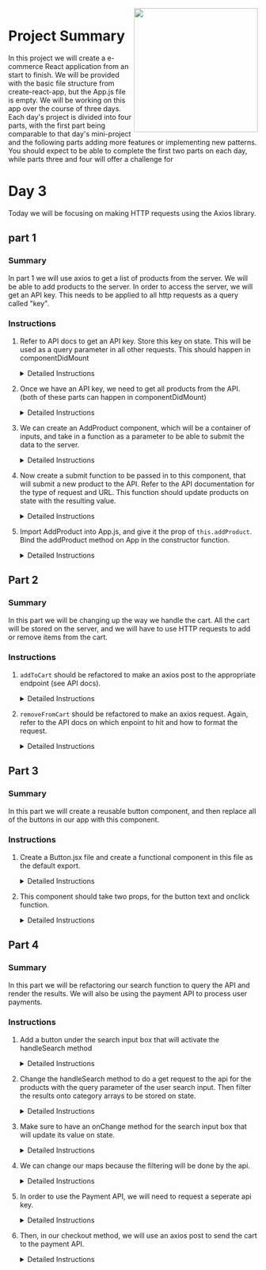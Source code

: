 <img src="https://s3.amazonaws.com/devmountain/readme-logo.png" width="250" align="right">

# Project Summary

In this project we will create a e-commerce React application from an start to finish. We will be provided with the basic file structure from create-react-app, but the App.js file is empty. We will be working on this app over the course of three days. Each day's project is divided into four parts, with the first part being comparable to that day's mini-project and the following parts adding more features or implementing new patterns. You should expect to be able to complete the first two parts on each day, while parts three and four will offer a challenge for 

# Day 3

Today we will be focusing on making HTTP requests using the Axios library.

## part 1

### Summary

In part 1 we will use axios to get a list of products from the server. We will be able to add products to the server. In order to access the server, we will get an API key. This needs to be applied to all http requests as a query called "key".

### Instructions

1. Refer to API docs to get an API key. Store this key on state. This will be used as a query parameter in all other requests. This should happen in componentDidMount

    <details><summary> Detailed Instructions </summary>

    Get an API key and store on state, which will be used to validate all of our HTTP requests.

    ```js
    componentDidMount() {
        axios.get('{{{BASEURL}}}'/api/key')
             .then( apiKeyRepsonse => {
                 this.setState({ apiKey: apiKeyReponse.data.apiKey })
             })
    }
    ```
    </details>

2. Once we have an API key, we need to get all products from the API. (both of these parts can happen in componentDidMount)

    <details><summary> Detailed Instructions </summary>

    Modify componentDidMount, to also hit the products endpoint, to get all products (see API documentation).

    ```js
    componentDidMount() {
        axios.get('{{{BASEURL}}}/api/key')
             .then( apiKeyResponse => {
                 axios.get('{{{BASEURL}}}/api/products?key='+apiKeyResponse.data.apiKey)
                      .then( productsResponse => {
                          this.setState({
                              apiKey: apiKeyResponse.data.apiKey,
                              products: productsResponse.data
                          })
                      })
             })
    }
    ```
    </details> 

3. We can create an AddProduct component, which will be a container of inputs, and take in a function as a parameter to be able to submit the data to the server.

    <details><summary> Detailed Instructions </summary>

    in AddProduct.js
    ```js
    import React, { Component } from 'react';

    export default class AddProduct extends Component {
        constructor(props) {
            super(props);
            this.state = {
                nameInput:'',
                descriptionInput:'',
                priceInput:'',
                imageInput:''
            }
        }
        handleName( name ){
            this.setState({
                nameInput:name
            })
        }
        handleDescription( description ){
            this.setState({
                descriptionInput:description
            })
        }
        handlePrice( price ){
            this.setState({
                priceInput:price
            })
        }
        handleImage( image ){
            this.setState({
                imageInput:image
            })
        }
        
        render() {
            const { nameInput, descriptionInput, priceInput, imageInput } = this.state;
            return (
                <div>
                    <p>Name: </p>
                    <input onChange={e => this.handleName(e.target.value)} value={nameInput}/>
                    <p>Description: </p>
                    <input onChange={e => this.handleDescription(e.target.value)} value={descriptionInput}/>
                    <p>Price: </p>
                    <input onChange={e => this.handlePrice(e.target.value)} value={priceInput}/>
                    <p>Image: </p>
                    <input onChange={e => this.handleImage(e.target.value)} value={imageInput}/>
                    <button onClick={() => this.props.addProduct({name:nameInput, description:descriptionInput, price:priceInput, image:imageInput})}>Submit</button>
                </div>
            );
        }
    }
    ```

4. Now create a submit function to be passed in to this component, that will submit a new product to the API. Refer to the API documentation for the type of request and URL. This function should update products on state with the resulting value.

    <details><summary> Detailed Instructions </summary>

    in App.js
    ```js
    addProduct( product ) {
    axios.post('{{{BASEURL}}}/api/products?key='+this.state.apiKey, product)
        .then( response => this.setState({ products: response.data }))
    }
    ```

    </details>

5. Import AddProduct into App.js, and give it the prop of `this.addProduct`. Bind the addProduct method on App in the constructor function. 

    <details><summary> Detailed Instructions </summary>

    Import the AddProduct component into App.js
    ```js
    import AddProduct from './components/AddProduct';

    // in constructor
    this.addProduct = this.addProduct.bind(this);

    // in render method
    <AddProduct addProduct={this.addProduct}/>
    ```
    </details>

## Part 2

### Summary

In this part we will be changing up the way we handle the cart. All the cart will be stored on the server, and we will have to use HTTP requests to add or remove items from the cart. 

### Instructions

1. `addToCart` should be refactored to make an axios post to the appropriate endpoint (see API docs).

    <details><summary> Detailed Instructions </summary>
    Let's refactor our `addToCart` method to use axios and send the request to the API

    ```js
    addToCart( item ) {
    axios.post(`{{{BASEURL}}}/api/products/${item}?key=${this.state.apiKey}`)
        .then(response => this.setState({ cart: response.data }))
    }
    ```
    </details> 

2. `removeFromCart` should be refactored to make an axios request. Again, refer to the API docs on which enpoint to hit and how to format the request. 

    <details><summary> Detailed Instructions </summary>
    
    Refactoring `removeFromCart`.
    ```js
    removeFromCart( item ) {
    axios.delete(`{{{BASEURL}}}/api/products/${item}?key=${this.state.apiKey}`) {
        .then(response => this.setState({ cart: response.data }))
    }
    }
    ```
    </details> 

## Part 3 


### Summary

In this part we will create a reusable button component, and then replace all of the buttons in our app with this component. 

### Instructions

1. Create a Button.jsx file and create a functional component in this file as the default export. 

    <details><summary> Detailed Instructions </summary> 

    in Button.js
    ```js
    import React from 'react'
    import propTypes from 'prop-types'

    function Button (props) {
        
    }

    Button.propTypes = {
        handleClick: propTypes.func.isRequired,
        text: propTypes.string.isRequired
    }

    export default Button
    ```
    </details>

2. This component should take two props, for the button text and onclick function.

    <details><summary> Detailed Instructions </summary>

    in Button.js
    ```js
    function Button (props) {
        return <button onClick={props.handleClick}>{props.text}</button>;
    }
    ```
    </details> 

## Part 4 

### Summary

In this part we will be refactoring our search function to query the API and render the results. We will also be using the payment API to process user payments. 

### Instructions

1. Add a button under the search input box that will activate the handleSearch method

    <details><summary> Detailed Instructions </summary> 

    ```js
    <button handleClick={this.handleSearch}> search </button>
    ```
    </details>

2. Change the handleSearch method to do a get request to the api for the products with the query parameter of the user search input. Then filter the results onto category arrays to be stored on state.  

    <details><summary> Detailed Instructions </summary>
    handleSearch method  in App.js
    ```js
    handleSearch() {
        axios.get('{{{BASEURL}}}/products/catalog?key='+this.state.apiKey+'&name='+this.state.searchInput)
             .then(productsResponse => {
                // filter results onto arrays
                let camping = productsResponse.data.filter(item=> item.category==="camping");
                let candy = productsResponse.data.filter(item => item.category === "candy");
                let clothing = productsResponse.data.filter(item => item.category === "clothing");
                let food = productsResponse.data.filter(item => item.category === "food");
                // set these values on state
                this.setState({
                    camping, candy, clothing, food
                })
             })
    }
    ```
    </details>

3. Make sure to have an onChange method for the search input box that will update its value on state.

    <details><summary> Detailed Instructions </summary>
    Search input box
    ```js
    <input type="text" 
           value={this.state.searchInput}
           onChange={event=>this.setState({searchInput:event.target.value})} />
    ```
    </details>

4. We can change our maps because the filtering will be done by the api.

    <details><summary> Detailed Instructions </summary>

    ```js
    { this.state.camping.map(item => {
        return <Product item={item} addToCart={this.addToCart}
                        toggleView={this.state.toggleView} />
    })}
    ```
    </details>

5. In order to use the Payment API, we will need to request a seperate api key. 

    <details><summary> Detailed  Instructions </summary> 

    In App.js, componendDidMount
    ```js
    axios.get('{{{PAYMENT API BASEURL}}}/payment/key)
         .then( apiKeyResponse => {
             this.setState({ paymentApiKey: apiKeyResponse.data.apiKey })
         })
    ```
    </details> 

6. Then, in our checkout method, we will use an axios post to send the cart to the payment API. 

    <details><summary> Detailed Instructions </summary>

    In App.js, modify the checkout method. 
    ```js
    checkout() {
        if (!this.state.addressInput || !this.state.ccInput){
            alert("Fill out required fields first.");
        } else if (this.state.cart.legnth===0) {
            alert("Cart is empty.");
        } else {
            axios.post('{{{PAYMENT API BASEURL}}}/payment/transactions?key='+this.state.paymentApiKey, this.state.cart)
            axios.delete("{{{PRODUCTS API BASEURL}}}/products/cart/checkout?key="+this.state.apiKey).then(checkoutResponse => {
                this.setState({
                    cart: checkoutResponse.data,
                    addressInput: "",
                    ccInput: ""
                })
            })
        }
    }
    ```
    </summary> 
    
